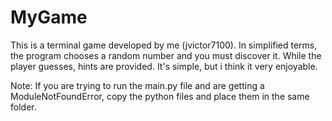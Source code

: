# MyGame
This is a terminal game developed by me (jvictor7100). In simplified terms, the program chooses a random number and you must discover it. While the player guesses, hints are provided. It's simple, but i think it very enjoyable.

Note: If you are trying to run the main.py file and are getting a ModuleNotFoundError, copy the python files and place them in the same folder.